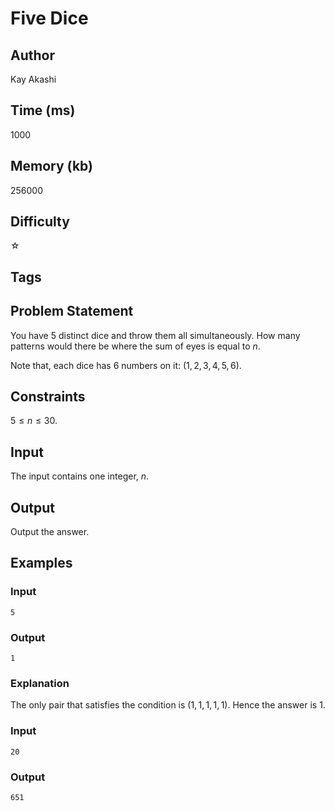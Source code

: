 # Five Dice

## Author

Kay Akashi

## Time (ms)

1000

## Memory (kb)

256000

## Difficulty

☆

## Tags

## Problem Statement 

You have $5$ distinct dice and throw them all simultaneously. How many patterns would there be where the sum of eyes is equal to $n$.

Note that, each dice has $6$ numbers on it: $(1, 2, 3, 4, 5, 6)$.

## Constraints

$5 \leq n \leq 30$.

## Input

The input contains one integer, $n$.

## Output

Output the answer.

## Examples

### Input

```
5
```

### Output

```
1
```

### Explanation

The only pair that satisfies the condition is $(1, 1, 1, 1, 1)$. Hence the answer is $1$.

### Input

```
20
```

### Output

```
651
```